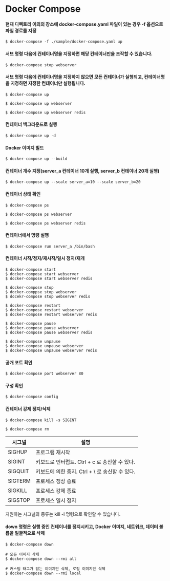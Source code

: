 # Docker Compose

#### 현재 디렉토리 이외의 장소에 docker-compose.yaml 파일이 있는 경우 -f 옵션으로 파일 경로를 지정
```
$ docker-compose -f ./sample/docker-compose.yaml up
```

#### 서브 명령 다음에 컨테이너명을 지정하면 해당 컨테이너만을 조작할 수 있습니다.
```
$ docker-compose stop webserver
```


#### 서브 명령 다음에 컨테이너명을 지정하지 않으면 모든 컨테이너가 실행되고, 컨테이너명을 지정하면 지정한 컨테이너만 실행됩니다.
```
$ docker-compose up

$ docker-compose up webserver

$ docker-compose up webserver redis
```

#### 컨테이너 백그라운드로 실행
```
$ docker-compose up -d
```

#### Docker 이미지 빌드
```
$ docker-compose up --build
```

#### 컨테이너 개수 지정(server_a 컨테이너 10개 실행, server_b 컨테이너 20개 실행)
```
$ docker-compose up --scale server_a=10 --scale server_b=20
```

#### 컨테이너 상태 확인
```
$ docker-compose ps

$ docker-compose ps webserver

$ docker-compose ps webserver redis
```

#### 컨테이너에서 명령 실행
```
$ docker-compose run server_a /bin/bash
```

#### 컨테이너 시작/정지/재시작/일시 정지/재개
```
$ docker-compose start
$ docker-compose start webserver
$ docker-compose start webserver redis

$ docker-compose stop
$ docker-comppse stop webserver
$ docekr-compose stop webserver redis

$ docker-compose restart
$ docker-compose restart webserver
$ docker-compose restart webserver redis

$ docker-compose pause
$ docker-compose pause webserver
$ docker-compose pause webserver redis

$ docker-compose unpause
$ docker-compose unpause webserver
$ docker-compose unpause webserver redis

```

#### 공개 포트 확인
```
$ docker-compose port webserver 80
```


#### 구성 확인
```
$ docker-compose config
```


#### 컨테이너 강제 정지/삭제
```
$ docker-compose kill -s SIGINT

$ docker-compose rm
```

|시그널|설명|
|----|-------------------------------|
|SIGHUP|프로그램 재시작|
|SIGINT|키보드로 인터럽트. Ctrl + c 로 송신할 수 있다.|
|SIGQUIT|키보드에 의한 중지. Ctrl + \ 로 송신할 수 있다.|
|SIGTERM|프로세스 정상 종료|
|SIGKILL|프로세스 강제 종료|
|SIGSTOP|프로세스 일시 정지|

지원하는 시그널의 종류는 kill -l 명령으로 확인할 수 있습니다.

#### down 명령은 실행 중인 컨테이너를 정지시키고, Docker 이미지, 네트워크, 데이터 볼륨을 일괄적으로 삭제
```
$ docker-compose down

# 모든 이미지 삭제
$ docker-compose down --rmi all

# 커스텀 태그가 없는 이미지만 삭제, 로컬 이미지만 삭제
$ docker-compose down --rmi local
```
